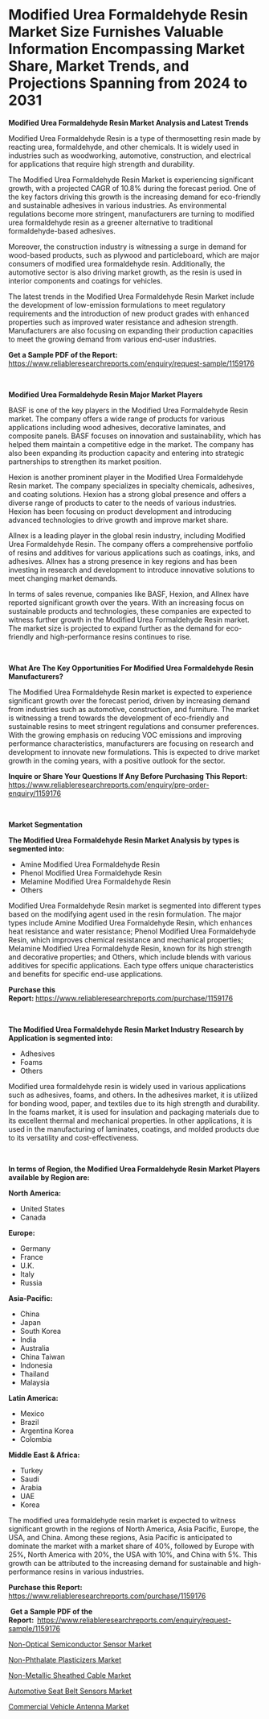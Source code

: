 <p><h1>Modified Urea Formaldehyde Resin Market Size Furnishes Valuable Information Encompassing Market Share, Market Trends, and Projections Spanning from 2024 to 2031</h1></p><p><strong>Modified Urea Formaldehyde Resin Market Analysis and Latest Trends</strong></p>
<p><p>Modified Urea Formaldehyde Resin is a type of thermosetting resin made by reacting urea, formaldehyde, and other chemicals. It is widely used in industries such as woodworking, automotive, construction, and electrical for applications that require high strength and durability.</p><p>The Modified Urea Formaldehyde Resin Market is experiencing significant growth, with a projected CAGR of 10.8% during the forecast period. One of the key factors driving this growth is the increasing demand for eco-friendly and sustainable adhesives in various industries. As environmental regulations become more stringent, manufacturers are turning to modified urea formaldehyde resin as a greener alternative to traditional formaldehyde-based adhesives.</p><p>Moreover, the construction industry is witnessing a surge in demand for wood-based products, such as plywood and particleboard, which are major consumers of modified urea formaldehyde resin. Additionally, the automotive sector is also driving market growth, as the resin is used in interior components and coatings for vehicles.</p><p>The latest trends in the Modified Urea Formaldehyde Resin Market include the development of low-emission formulations to meet regulatory requirements and the introduction of new product grades with enhanced properties such as improved water resistance and adhesion strength. Manufacturers are also focusing on expanding their production capacities to meet the growing demand from various end-user industries.</p></p>
<p><strong>Get a Sample PDF of the Report:&nbsp;</strong> <a href="https://www.reliableresearchreports.com/enquiry/request-sample/1159176">https://www.reliableresearchreports.com/enquiry/request-sample/1159176</a></p>
<p>&nbsp;</p>
<p><strong>Modified Urea Formaldehyde Resin Major Market Players</strong></p>
<p><p>BASF is one of the key players in the Modified Urea Formaldehyde Resin market. The company offers a wide range of products for various applications including wood adhesives, decorative laminates, and composite panels. BASF focuses on innovation and sustainability, which has helped them maintain a competitive edge in the market. The company has also been expanding its production capacity and entering into strategic partnerships to strengthen its market position.</p><p>Hexion is another prominent player in the Modified Urea Formaldehyde Resin market. The company specializes in specialty chemicals, adhesives, and coating solutions. Hexion has a strong global presence and offers a diverse range of products to cater to the needs of various industries. Hexion has been focusing on product development and introducing advanced technologies to drive growth and improve market share.</p><p>Allnex is a leading player in the global resin industry, including Modified Urea Formaldehyde Resin. The company offers a comprehensive portfolio of resins and additives for various applications such as coatings, inks, and adhesives. Allnex has a strong presence in key regions and has been investing in research and development to introduce innovative solutions to meet changing market demands.</p><p>In terms of sales revenue, companies like BASF, Hexion, and Allnex have reported significant growth over the years. With an increasing focus on sustainable products and technologies, these companies are expected to witness further growth in the Modified Urea Formaldehyde Resin market. The market size is projected to expand further as the demand for eco-friendly and high-performance resins continues to rise.</p></p>
<p>&nbsp;</p>
<p><strong>What Are The Key Opportunities For Modified Urea Formaldehyde Resin Manufacturers?</strong></p>
<p><p>The Modified Urea Formaldehyde Resin market is expected to experience significant growth over the forecast period, driven by increasing demand from industries such as automotive, construction, and furniture. The market is witnessing a trend towards the development of eco-friendly and sustainable resins to meet stringent regulations and consumer preferences. With the growing emphasis on reducing VOC emissions and improving performance characteristics, manufacturers are focusing on research and development to innovate new formulations. This is expected to drive market growth in the coming years, with a positive outlook for the sector.</p></p>
<p><strong>Inquire or Share Your Questions If Any Before Purchasing This Report:</strong> <a href="https://www.reliableresearchreports.com/enquiry/pre-order-enquiry/1159176">https://www.reliableresearchreports.com/enquiry/pre-order-enquiry/1159176</a></p>
<p>&nbsp;</p>
<p><strong>Market Segmentation</strong></p>
<p><strong>The Modified Urea Formaldehyde Resin Market Analysis by types is segmented into:</strong></p>
<p><ul><li>Amine Modified Urea Formaldehyde Resin</li><li>Phenol Modified Urea Formaldehyde Resin</li><li>Melamine Modified Urea Formaldehyde Resin</li><li>Others</li></ul></p>
<p><p>Modified Urea Formaldehyde Resin market is segmented into different types based on the modifying agent used in the resin formulation. The major types include Amine Modified Urea Formaldehyde Resin, which enhances heat resistance and water resistance; Phenol Modified Urea Formaldehyde Resin, which improves chemical resistance and mechanical properties; Melamine Modified Urea Formaldehyde Resin, known for its high strength and decorative properties; and Others, which include blends with various additives for specific applications. Each type offers unique characteristics and benefits for specific end-use applications.</p></p>
<p><strong>Purchase this Report:&nbsp;</strong><a href="https://www.reliableresearchreports.com/purchase/1159176">https://www.reliableresearchreports.com/purchase/1159176</a></p>
<p>&nbsp;</p>
<p><strong>The Modified Urea Formaldehyde Resin Market Industry Research by Application is segmented into:</strong></p>
<p><ul><li>Adhesives</li><li>Foams</li><li>Others</li></ul></p>
<p><p>Modified urea formaldehyde resin is widely used in various applications such as adhesives, foams, and others. In the adhesives market, it is utilized for bonding wood, paper, and textiles due to its high strength and durability. In the foams market, it is used for insulation and packaging materials due to its excellent thermal and mechanical properties. In other applications, it is used in the manufacturing of laminates, coatings, and molded products due to its versatility and cost-effectiveness.</p></p>
<p>&nbsp;</p>
<p><strong>In terms of Region, the Modified Urea Formaldehyde Resin Market Players available by Region are:</strong></p>
<p>
    <p> <strong> North America: </strong>
        <ul>
            <li>United States</li>
            <li>Canada</li>
        </ul>
        </p> 
    <p> <strong> Europe: </strong>
        <ul>
            <li>Germany</li>
            <li>France</li>
            <li>U.K.</li>
            <li>Italy</li>
            <li>Russia</li>
        </ul>
        </p> 
    <p> <strong> Asia-Pacific: </strong>
        <ul>
            <li>China</li>
            <li>Japan</li>
            <li>South Korea</li>
            <li>India</li>
            <li>Australia</li>
            <li>China Taiwan</li>
            <li>Indonesia</li>
            <li>Thailand</li>
            <li>Malaysia</li>
        </ul>
        </p> 
    <p> <strong> Latin America: </strong>
        <ul>
            <li>Mexico</li>
            <li>Brazil</li>
            <li>Argentina Korea</li>
            <li>Colombia</li>
        </ul>
        </p> 
    <p> <strong> Middle East & Africa: </strong>
        <ul>
            <li>Turkey</li>
            <li>Saudi</li>
            <li>Arabia</li>
            <li>UAE</li>
            <li>Korea</li>
        </ul>
    </p>
    </p>
<p><p>The modified urea formaldehyde resin market is expected to witness significant growth in the regions of North America, Asia Pacific, Europe, the USA, and China. Among these regions, Asia Pacific is anticipated to dominate the market with a market share of 40%, followed by Europe with 25%, North America with 20%, the USA with 10%, and China with 5%. This growth can be attributed to the increasing demand for sustainable and high-performance resins in various industries.</p></p>
<p><strong>Purchase this Report: </strong><a href="https://www.reliableresearchreports.com/purchase/1159176">https://www.reliableresearchreports.com/purchase/1159176</a></p>
<p>&nbsp;<strong>Get a Sample PDF of the Report:&nbsp;&nbsp;</strong><a href="https://www.reliableresearchreports.com/enquiry/request-sample/1159176">https://www.reliableresearchreports.com/enquiry/request-sample/1159176</a></p>
<p><strong></strong></p>
<p><p><a href="https://github.com/antony131rp/Market-Research-Report-List-1/blob/main/non-optical-semiconductor-sensor-market.md">Non-Optical Semiconductor Sensor Market</a></p><p><a href="https://github.com/cecuraprangm/Market-Research-Report-List-1/blob/main/non-phthalate-plasticizers-market.md">Non-Phthalate Plasticizers Market</a></p><p><a href="https://github.com/maliyahmorrow6654/Market-Research-Report-List-3/blob/main/non-metallic-sheathed-cable-market.md">Non-Metallic Sheathed Cable Market</a></p><p><a href="https://issuu.com/reportprime-2/docs/automotive-seat-belt-sensors-market-size-2030.pptx">Automotive Seat Belt Sensors Market</a></p><p><a href="https://issuu.com/reportprime-2/docs/commercial-vehicle-antenna-market-size-2030.pptx">Commercial Vehicle Antenna Market</a></p></p>